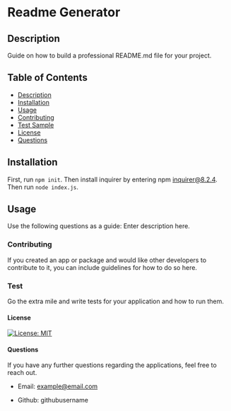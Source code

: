 # Readme Generator

  ## Description 

  Guide on how to build a professional README.md file for your project.

  ## Table of Contents

  - [Description](#description)
  - [Installation](#installation)
  - [Usage](#usage)
  - [Contributing](#contributing)
  - [Test Sample](#test-sample)
  - [License](#license)
  - [Questions](#questions)


  ## Installation

  First, run `npm init`. Then install inquirer by entering npm inquirer@8.2.4. Then run `node index.js`.

  ## Usage

  Use the following questions as a guide: Enter description here.

  ### Contributing

  If you created an app or package and would like other developers to contribute to it, you can include guidelines for how to do so here.
  
  ### Test

  Go the extra mile and write tests for your application and how to run them.
  
  #### License

  [![License: MIT](https://img.shields.io/badge/License-MIT-yellow.svg)](https://opensource.org/licenses/MIT)

  #### Questions

  If you have any further questions regarding the applications, feel free to reach out.
    
  - Email: example@email.com

  - Github: githubusername
    
  